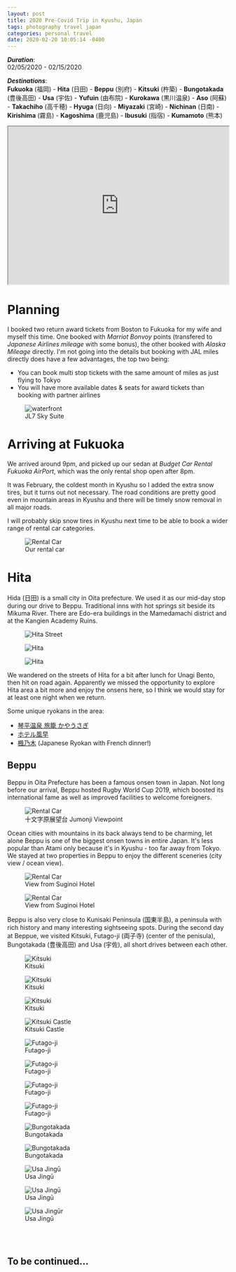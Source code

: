 ```yaml
---
layout: post
title: 2020 Pre-Covid Trip in Kyushu, Japan
tags: photography travel japan
categories: personal travel
date: 2020-02-20 10:05:14 -0400
---
```


**_Duration_**: <br>
02/05/2020 - 02/15/2020

**_Destinations_**: <br>
**Fukuoka** (福岡) -
**Hita** (日田) -
**Beppu** (別府) -
**Kitsuki** (杵築) -
**Bungotakada** (豊後高田) -
**Usa** (宇佐) - **Yufuin** (由布院) - **Kurokawa** (黒川温泉) -
**Aso** (阿蘇) - **Takachiho** (高千穂) - **Hyuga** (日向) -
**Miyazaki** (宮崎) - **Nichinan** (日南) - **Kirishima** (霧島) -
**Kagoshima** (鹿児島) - **Ibusuki** (指宿) - **Kumamoto** (熊本)

<iframe src="https://www.google.com/maps/d/u/0/embed?mid=1q5s-9cZcUKSOrSZ3huXqYBcwYd3PW0dt" width="100%" height="360"></iframe>
<br>

# Planning

I booked two return award tickets from Boston to Fukuoka for my wife and myself this time. One booked with _Marriot Bonvoy_ points (transfered to _Japanese Airlines mileage_ with some bonus), the other booked with _Alaska Mileage_ directly. I'm not going into the details but booking with JAL miles directly does have a few advantages, the top two being:

- You can book multi stop tickets with the same amount of miles as just flying to Tokyo
- You will have more available dates & seats for award tickets than booking with partner airlines

<figure>
 <img alt="waterfront" src="{{ site.baseurl }}/public/images/japan2020/jl7.jpeg" />  
  <figcaption>JL7 Sky Suite</figcaption>   
</figure>

# Arriving at Fukuoka

We arrived around 9pm, and picked up our sedan at _Budget Car Rental Fukuoka AirPort_, which was the only rental shop open after 8pm.

It was February, the coldest month in Kyushu so I added the extra snow tires, but it turns out not necessary. The road conditions are pretty good even in mountain areas in Kyushu and there will be timely snow removal in all major roads.

I will probably skip snow tires in Kyushu next time to be able to book a wider range of rental car categories.

<figure>
 <img alt="Rental Car" src="{{ site.baseurl }}/public/images/japan2020/car.jpg" />  
  <figcaption>Our rental car</figcaption>   
</figure>

# Hita

Hida (日田) is a small city in Oita prefecture. We used it as our mid-day stop during our drive to Beppu. Traditional inns with hot springs sit beside its Mikuma River. There are Edo-era buildings in the Mamedamachi district and at the Kangien Academy Ruins.

<figure>
 <img alt="Hita Street" src="{{ site.baseurl }}/public/images/japan2020/hita/1.jpg" />  
</figure>
<figure class="inline">
 <img class="vertical-long-img" alt="Hita" src="{{ site.baseurl }}/public/images/japan2020/hita/2.jpg" />  
</figure>
<figure class="inline">
 <img class="vertical-long-img" alt="Hita" src="{{ site.baseurl }}/public/images/japan2020/hita/3.jpg" />  
</figure>

We wandered on the streets of Hita for a bit after lunch for Unagi Bento, then hit on road again. Apparently we missed the opportunity to explore Hita area a bit more and enjoy the onsens here, so I think we would stay for at least one night when we return.

Some unique ryokans in the area:

- [琴平温泉 旅籠 かやうさぎ](http://www.kayausagi.jp/)
- [ホテル風早](http://www.kazahaya.com/)
- [楓乃木](https://yabakei-funoki.net/) (Japanese Ryokan with French dinner!)

## Beppu

Beppu in Oita Prefecture has been a famous onsen town in Japan. Not long before our arrival, Beppu hosted Rugby World Cup 2019, which boosted its international fame as well as improved facilities to welcome foreigners.

<figure>
 <img alt="Rental Car" src="{{ site.baseurl }}/public/images/japan2020/beppu/1.jpg" />  
  <figcaption>十文字原展望台 Jumonji Viewpoint</figcaption>   
</figure>

Ocean cities with mountains in its back always tend to be charming, let alone Beppu is one of the biggest onsen towns in entire Japan. It's less popular than Atami only because it's in Kyushu - too far away from Tokyo. We stayed at two properties in Beppu to enjoy the different sceneries (city view / ocean view).

<figure>
 <img alt="Rental Car" src="{{ site.baseurl }}/public/images/japan2020/beppu/3.jpg" />  
  <figcaption>View from Suginoi Hotel</figcaption>   
</figure>

<figure>
 <img alt="Rental Car" src="{{ site.baseurl }}/public/images/japan2020/beppu/4.jpg" />  
  <figcaption>View from Suginoi Hotel</figcaption>   
</figure>

Beppu is also very close to Kunisaki Peninsula (国東半島), a peninsula with rich history and many interesting sightseeing spots. During the second day at Beppue, we visited Kitsuki, Futago-ji (両子寺) (center of the penisula), Bungotakada (豊後高田) and Usa (宇佐), all short drives between each other.

<figure class="inline">
 <img  class="vertical-long-img" alt="Kitsuki" src="{{ site.baseurl }}/public/images/japan2020/kitsuki/1.jpg" /> 
   <figcaption>Kitsuki</figcaption>   
</figure> 
<figure class="inline">
 <img  class="vertical-long-img" alt="Kitsuki" src="{{ site.baseurl }}/public/images/japan2020/kitsuki/2.jpg" /> 
    <figcaption>Kitsuki</figcaption>
</figure>  
<figure class="inline">
 <img  class="vertical-long-img" alt="Kitsuki" src="{{ site.baseurl }}/public/images/japan2020/kitsuki/3.jpg" /> 
    <figcaption>Kitsuki</figcaption>
</figure> 
<figure class="inline">
 <img  class="vertical-long-img" alt="Kitsuki Castle" src="{{ site.baseurl }}/public/images/japan2020/kitsuki/4.jpg" /> 
    <figcaption>Kitsuki Castle</figcaption>
</figure>

<figure class="inline">
 <img  class="vertical-long-img" alt="Futago-ji" src="{{ site.baseurl }}/public/images/japan2020/futago/1.jpg" /> 
   <figcaption>Futago-ji</figcaption>   
</figure> 
<figure class="inline">
 <img  class="vertical-long-img" alt="Futago-ji" src="{{ site.baseurl }}/public/images/japan2020/futago/2.jpg" /> 
    <figcaption>Futago-ji</figcaption>
</figure>  
<figure class="inline">
 <img  class="vertical-long-img" alt="Futago-ji" src="{{ site.baseurl }}/public/images/japan2020/futago/3.jpg" /> 
    <figcaption>Futago-ji</figcaption>
</figure> 
<figure class="inline">
 <img  class="vertical-long-img" alt="Futago-ji" src="{{ site.baseurl }}/public/images/japan2020/futago/4.jpg" /> 
    <figcaption>Futago-ji</figcaption>
</figure>

<figure class="inline">
 <img  class="vertical-long-img" alt="Bungotakada" src="{{ site.baseurl }}/public/images/japan2020/bungo/1.jpg" /> 
    <figcaption>Bungotakada</figcaption>
</figure> 
<figure class="inline">
 <img  class="vertical-long-img" alt="Bungotakada" src="{{ site.baseurl }}/public/images/japan2020/bungo/2.jpg" /> 
    <figcaption>Bungotakada</figcaption>
</figure>
<figure class="inline">
 <img  class="vertical-long-img" alt="Usa Jingū" src="{{ site.baseurl }}/public/images/japan2020/usa/1.jpg" /> 
    <figcaption>Usa Jingū</figcaption>
</figure> 
<figure class="inline">
 <img  class="vertical-long-img" alt="Usa Jingū" src="{{ site.baseurl }}/public/images/japan2020/usa/2.jpg" /> 
    <figcaption>Usa Jingū</figcaption>
</figure>
<figure>
 <img alt="Usa Jingūr" src="{{ site.baseurl }}/public/images/japan2020/usa/3.jpg" />  
  <figcaption>Usa Jingū</figcaption>   
</figure>

<br>

<br>

## To be continued...
